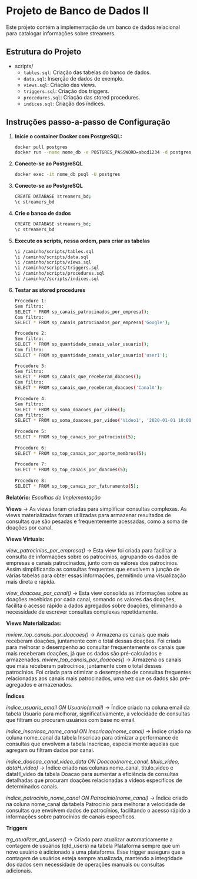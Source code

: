 # Projeto de Banco de Dados II

Este projeto contém a implementação de um banco de dados relacional para catalogar informações sobre streamers.

## Estrutura do Projeto

- scripts/
  - `tables.sql`: Criação das tabelas do banco de dados.
  - `data.sql`: Inserção de dados de exemplo.
  - `views.sql`: Criação das views.
  - `triggers.sql`: Criação dos triggers.
  - `procedures.sql`: Criação das stored procedures.
  - `indices.sql`: Criação dos índices.


## Instruções  passo-a-passo de Configuração

1. **Inicie o container Docker com PostgreSQL:**
   ```sh
   docker pull postgres
   docker run --name nome_db -e POSTGRES_PASSWORD=abcd1234 -d postgres

2. **Conecte-se ao PostgreSQL**
   ```sh
   docker exec -it nome_db psql -U postgres

3. **Conecte-se ao PostgreSQL**
   ```sh
   CREATE DATABASE streamers_bd;
   \c streamers_bd

4. **Crie o banco de dados**
   ```sh
   CREATE DATABASE streamers_bd;
   \c streamers_bd

5. **Execute os scripts, nessa ordem, para criar as tabelas**
   ```sh
   \i /caminho/scripts/tables.sql
   \i /caminho/scripts/data.sql
   \i /caminho/scripts/views.sql
   \i /caminho/scripts/triggers.sql
   \i /caminho/scripts/procedures.sql
   \i /caminho//scripts/indices.sql

5. **Testar as stored procedures**
   ```sh
   Procedure 1:
   Sem filtro:
   SELECT * FROM sp_canais_patrocinados_por_empresa();
   Com filtro:
   SELECT * FROM sp_canais_patrocinados_por_empresa('Google');
   
   Procedure 2:
   Sem filtro:
   SELECT * FROM sp_quantidade_canais_valor_usuario();
   Com filtro:
   SELECT * FROM sp_quantidade_canais_valor_usuario('user1');
   
   Procedure 3:
   Sem filtro:
   SELECT * FROM sp_canais_que_receberam_doacoes();
   Com filtro:
   SELECT * FROM sp_canais_que_receberam_doacoes('CanalA');
    
   Procedure 4:
   Sem filtro:
   SELECT * FROM sp_soma_doacoes_por_video();
   Com filtro:
   SELECT * FROM sp_soma_doacoes_por_video('Video1', '2020-01-01 10:00:00');
    
   Procedure 5:
   SELECT * FROM sp_top_canais_por_patrocinio(5);
  
   Procedure 6:
   SELECT * FROM sp_top_canais_por_aporte_membros(5);
    
   Procedure 7:
   SELECT * FROM sp_top_canais_por_doacoes(5);
    
   Procedure 8:
   SELECT * FROM sp_top_canais_por_faturamento(5);

 **Relatório:**
*Escolhas de Implementação*

**Views** -> As views foram criadas para simplificar consultas complexas. As views materializadas foram utilizadas para armazenar resultados de consultas que são pesadas e frequentemente acessadas, como a soma de doações por canal.

**Views Virtuais:**

*view_patrocinios_por_empresa()* -> Esta view foi criada para facilitar a consulta de informações sobre os patrocínios, agrupando os dados de empresas e canais patrocinados, junto com os valores dos patrocínios.
Assim simplificando as consultas frequentes que envolvem a junção de várias tabelas para obter essas informações, permitindo uma visualização mais direta e rápida.

*view_doacoes_por_canal()* -> Esta view consolida as informações sobre as doações recebidas por cada canal, somando os valores das doações, facilita o acesso rápido a dados agregados sobre doações, eliminando a necessidade de escrever 
consultas complexas repetidamente.

**Views Materializadas:**

*mview_top_canais_por_doacoes()* -> Armazena os canais que mais receberam doações, juntamente com o total dessas doações. Foi criada para melhorar o desempenho ao consultar frequentemente os canais que mais receberam doações, já que os dados são pré-calculados e armazenados.
*mview_top_canais_por_doacoes()* -> Armazena os canais que mais receberam patrocínios, juntamente com o total desses patrocínios. Foi criada para otimizar o desempenho de consultas frequentes relacionadas aos canais mais patrocinados, uma vez que os dados são pré-agregados e armazenados.


**Índices**

*indice_usuario_email ON Usuario(email)* -> Índice criado na coluna email da tabela Usuario para melhorar, significativamente, a velocidade de consultas que filtram ou procuram usuários com base no email.

*indice_inscricao_nome_canal ON Inscricao(nome_canal)* -> Índice criado na coluna nome_canal da tabela Inscricao para otimizar a performance de consultas que envolvem a tabela Inscricao, especialmente aquelas que agregam ou filtram dados por canal.

*indice_doacao_canal_video_data ON Doacao(nome_canal, titulo_video, dataH_video)* -> Índice criado nas colunas nome_canal, titulo_video e dataH_video da tabela Doacao para aumentar a eficiência de consultas detalhadas que procuram doações relacionadas a vídeos específicos de determinados canais.

*indice_patrocinio_nome_canal ON Patrocinio(nome_canal)* -> Índice criado na coluna nome_canal da tabela Patrocinio para melhorar a velocidade de consultas que envolvem dados de patrocínios, facilitando o acesso rápido a informações sobre patrocínios de canais específicos.


**Triggers** 

*trg_atualizar_qtd_users()* -> Criado para atualizar automaticamente a contagem de usuários (qtd_users) na tabela Plataforma sempre que um novo usuário é adicionado a uma plataforma. Esse trigger assegura que a contagem de usuários esteja sempre atualizada, mantendo a integridade dos dados sem necessidade de operações manuais ou consultas adicionais.


